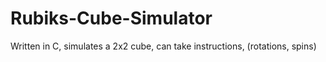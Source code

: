 # Rubiks-Cube-Simulator
Written in C, simulates a 2x2 cube, can take instructions, (rotations, spins)
